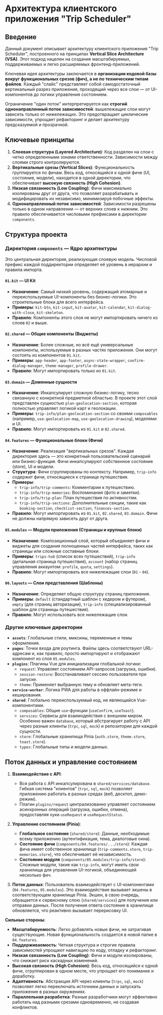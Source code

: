 # Архитектура клиентского приложения "Trip Scheduler"

## Введение

Данный документ описывает архитектуру клиентского приложения "Trip Scheduler", построенного на принципах **Vertical Slice Architecture (VSA)**. Этот подход нацелен на создание масштабируемых, поддерживаемых и легко расширяемых фронтенд-приложений.

Ключевая идея архитектуры заключается в **организации кодовой базы вокруг функциональных срезов (фич), а не по техническим типам файлов**. Каждый "слайс" представляет собой самодостаточный вертикальный разрез приложения, проходящий через все слои — от UI-компонентов до логики управления состоянием.

Ограничение "один поток" интерпретируется как **строгий однонаправленный поток зависимостей**: вышележащие слои могут зависеть только от нижележащих. Это предотвращает циклические зависимости, упрощает рефакторинг и делает архитектуру предсказуемой и прозрачной.

## Ключевые принципы

1.  **Слоевая структура (Layered Architecture)**: Код разделен на слои с четко определенными зонами ответственности. Зависимости между слоями строго контролируются.
2.  **Вертикальные срезы (Vertical Slices)**: Функциональность группируется по фичам. Весь код, относящийся к одной фиче (UI, состояние, модели), находится в одной директории, что обеспечивает **высокую связность (High Cohesion)**.
3.  **Низкая связанность (Low Coupling)**: Фичи максимально изолированы друг от друга, что позволяет разрабатывать и модифицировать их независимо, минимизируя побочные эффекты.
4.  **Однонаправленный поток зависимостей**: Зависимости разрешены только в одном направлении — от верхних слоев к нижним. Это правило обеспечивается числовыми префиксами в директории `components`.

## Структура проекта

### Директория `components` — Ядро архитектуры

Это центральная директория, реализующая слоевую модель. Числовой префикс каждой поддиректории определяет её уровень в иерархии и правила импорта.

#### `01.kit` — UI Kit

- **Назначение**: Самый низкий уровень, содержащий атомарные и переиспользуемые UI-компоненты без бизнес-логики. Это строительные блоки для всего интерфейса.
- **Примеры**: `kit-btn`, `kit-input`, `kit-avatar`, `kit-calendar`, `kit-dialog-with-close`, `kit-skeleton`.
- **Правило**: Компоненты этого слоя не могут импортировать ничего из слоев `02` и выше.

#### `02.shared` — Общие компоненты (Виджеты)

- **Назначение**: Более сложные, но всё ещё универсальные компоненты, используемые в разных частях приложения. Они могут состоять из компонентов `01.kit`.
- **Примеры**: `app-header`, `app-footer`, `async-state-wrapper`, `confirm-dialog-manager`, `theme-manager`, `profile-drawer`.
- **Правило**: Могут импортировать только из `01.kit`.

#### `03.domain` — Доменные сущности

- **Назначение**: Инкапсулирует сложную бизнес-логику, тесно связанную с конкретной предметной областью. В проекте этот слой представлен сущностью `plan-geolocation-section`, которая полностью управляет логикой карт и геолокации.
- **Примеры**: `trip-info/plan-geolocation-section` со своими `composables` (например, `use-geolocation-map`, `use-geolocation-drawing`), моделями и UI.
- **Правило**: Могут импортировать из `01.kit` и `02.shared`.

#### `04.features` — Функциональные блоки (Фичи)

- **Назначение**: Реализация "вертикальных срезов". Каждая директория здесь — это конкретный пользовательский сценарий или бизнес-функция. Фичи инкапсулируют собственное состояние (store), UI и модели.
- **Структура**: Фичи сгруппированы по контексту. Например, `trip-info` содержит фичи, относящиеся к странице путешествия.
- **Примеры**:
  - `trip-info/trip-comments`: Комментарии к путешествию.
  - `trip-info/trip-memories`: Воспоминания (фото и заметки).
  - `trip-info/trip-plan`: План путешествия по активностям.
  - `trip-info/trip-sections`: Дополнительные секции, такие как `booking-section`, `checklist-section`, `finances-section`.
- **Правило**: Могут импортировать из `01.kit`, `02.shared`, `03.domain`. Фичи не должны напрямую зависеть друг от друга.

#### `05.modules` — Модули приложения (Страницы и крупные блоки)

- **Назначение**: Композиционный слой, который объединяет фичи и виджеты для создания полноценных частей интерфейса, таких как страницы или сложные составные блоки.
- **Примеры**: `trips-hub` (список всех путешествий), `trip-info` (детальная страница путешествия), `account` (набор страниц управления аккаунтом: `profile`, `quota`, `settings`).
- **Правило**: Могут импортировать все нижележащие слои (`01` - `04`).

#### `06.layouts` — Слои представления (Шаблоны)

- **Назначение**: Определяет общую структуру страниц приложения.
- **Примеры**: `default` (стандартный шаблон с хедером и футером), `empty` (для страниц авторизации), `trip-info` (специализированный шаблон для страницы путешествия).
- **Правило**: Могут использовать все нижележащие слои.

### Другие ключевые директории

- **`assets`**: Глобальные стили, миксины, переменные и темы оформления.
- **`pages`**: Точки входа для роутинга. Файлы здесь соответствуют URL-адресам и, как правило, просто импортируют и отображают компонент из слоя `05.modules`.
- **`plugins`**: Плагины Vue для инициализации глобальной логики:
  - `request`: Управляет состоянием API-запросов (загрузка, ошибки).
  - `session-restore`: Восстанавливает сессию пользователя при запуске.
  - `theme`: Применяет выбранную тему и обновляет мета-теги.
- **`service-worker`**: Логика PWA для работы в оффлайн-режиме и кеширования.
- **`shared`**: Глобально переиспользуемый код, не являющийся Vue-компонентами.
  - `composables`: Общие `use`-функции (`useConfirm`, `useToast`).
  - `services`: Сервисы для взаимодействия с внешним миром. Особенно важен `database`, который абстрагирует работу с API через разные клиенты (`trpc`, `sql`, `mock`) и репозитории для каждой сущности.
  - `store`: Глобальные хранилища Pinia (`auth.store`, `theme.store`, `toast.store`).
  - `types`: Глобальные типы и модели данных.

## Поток данных и управление состоянием

1.  **Взаимодействие с API**:
    - Вся работа с API инкапсулирована в `shared/services/database`. Гибкая система "клиентов" (`trpc`, `sql`, `mock`) позволяет приложению работать в разных средах (веб, десктоп, демо-режим).
    - Плагин `plugins/request` централизованно управляет состоянием асинхронных операций (загрузка, ошибки, отмена), предоставляя хуки `useRequest` и `useRequestStatus`.

2.  **Управление состоянием (Pinia)**:
    - **Глобальное состояние** (`shared/store`): Данные, необходимые всему приложению (аутентификация, тема, диалоговые окна).
    - **Состояние фичи** (`components/04.features/.../store`): Каждая фича имеет собственное хранилище (`trip-comments.store`, `trip-memories.store`), что обеспечивает её независимость.
    - **Состояние модуля** (`components/05.modules/trip-info/store`): Сложные модули, такие как `trip-info`, могут иметь свои хранилища для управления UI-логикой, объединяющей несколько фич.

3.  **Поток данных**: Пользователь взаимодействует с UI-компонентами (`04.features`, `05.modules`). Это взаимодействие вызывает экшены в соответствующем хранилище Pinia. Экшен, в свою очередь, обращается к сервисному слою (`shared/services`) для получения или отправки данных. После получения ответа состояние в хранилище обновляется, что реактивно вызывает перерисовку UI.

**Сильные стороны**:

- **Масштабируемость**: Легко добавлять новые фичи, не затрагивая существующие. Новая функциональность создается в новой папке в `04.features`.
- **Поддерживаемость**: Четкая структура и строгие правила зависимостей упрощают навигацию по коду, отладку и рефакторинг.
- **Низкая связанность (Low Coupling)**: Фичи и модули изолированы, что снижает риск каскадных изменений.
- **Высокая связность (High Cohesion)**: Весь код, относящийся к одной фиче, сгруппирован в одном месте, что упрощает его понимание и доработку.
- **Адаптивность**: Абстракция API через клиенты (`trpc`, `sql`, `mock`) позволяет легко переключать источники данных и запускать приложение в разных окружениях.
- **Параллельная разработка**: Разные разработчики могут эффективно работать над разными срезами одновременно, не создавая конфликтов.
